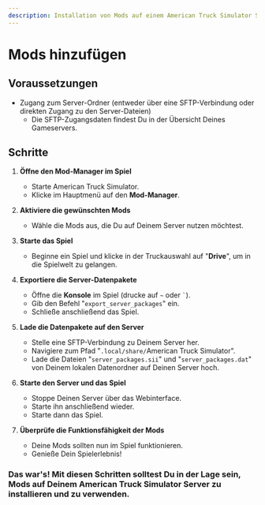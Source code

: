 ```yaml
---
description: Installation von Mods auf einem American Truck Simulator Server
---
```


# Mods hinzufügen

## Voraussetzungen

* Zugang zum Server-Ordner (entweder über eine SFTP-Verbindung oder direkten Zugang zu den Server-Dateien)
  * Die SFTP-Zugangsdaten findest Du in der Übersicht Deines Gameservers.

## Schritte

1. <b>Öffne den Mod-Manager im Spiel</b>
    * Starte American Truck Simulator.
    * Klicke im Hauptmenü auf den **Mod-Manager**.

2. <b>Aktiviere die gewünschten Mods</b>
    * Wähle die Mods aus, die Du auf Deinem Server nutzen möchtest.

3. <b>Starte das Spiel</b>
    * Beginne ein Spiel und klicke in der Truckauswahl auf "**Drive**", um in die Spielwelt zu gelangen.

4. <b>Exportiere die Server-Datenpakete</b>
    * Öffne die **Konsole** im Spiel (drucke auf `~` oder `` ` ``).
    * Gib den Befehl "`export_server_packages`" ein.
    * Schließe anschließend das Spiel.

5. <b>Lade die Datenpakete auf den Server</b>
    * Stelle eine SFTP-Verbindung zu Deinem Server her.
    * Navigiere zum Pfad "`.local/share/`American Truck Simulator".
    * Lade die Dateien "`server_packages.sii`" und "`server_packages.dat`" von Deinem lokalen Datenordner auf Deinen Server hoch.

6. <b>Starte den Server und das Spiel</b>
    * Stoppe Deinen Server über das Webinterface.
    * Starte ihn anschließend wieder.
    * Starte dann das Spiel.

7. <b>Überprüfe die Funktionsfähigkeit der Mods</b>
    * Deine Mods sollten nun im Spiel funktionieren.
    * Genieße Dein Spielerlebnis!

### Das war's! Mit diesen Schritten solltest Du in der Lage sein, Mods auf Deinem American Truck Simulator Server zu installieren und zu verwenden.